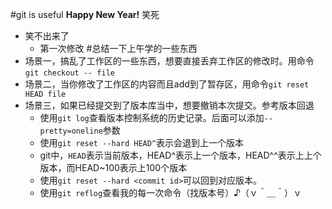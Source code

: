 #git is useful
**Happy New Year!**
笑死
- 笑不出来了
  - 第一次修改
#总结一下上午学的一些东西
- 场景一，搞乱了工作区的一些东西，想要直接丢弃工作区的修改时。用命令`git checkout -- file`
- 场景二，当你修改了工作区的内容而且add到了暂存区，用命令`git reset HEAD file`
- 场景三，如果已经提交到了版本库当中，想要撤销本次提交。参考版本回退
  - 使用`git log`查看版本控制系统的历史记录。后面可以添加`--pretty=oneline`参数
  - 使用`git reset --hard HEAD^`表示会退到上一个版本
  - git中，`HEAD`表示当前版本，HEAD^表示上一个版本，HEAD^^表示上上个版本，而HEAD~100表示上100个版本
  - 使用`git reset --hard <commit id>`可以回到对应版本。
  - 使用`git reflog`查看我的每一次命令（找版本号）♪（ｖ＾＿＾）ｖ